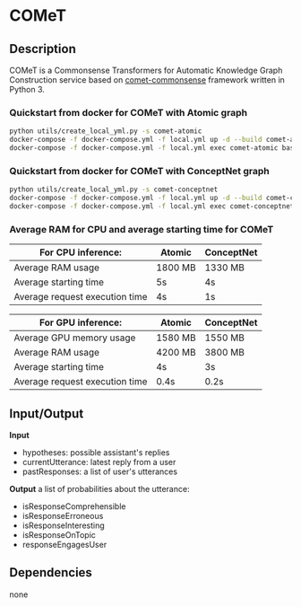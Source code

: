 # COMeT

## Description

COMeT is a Commonsense Transformers for Automatic Knowledge Graph Construction service based
on [comet-commonsense](https://github.com/atcbosselut/comet-commonsense) framework written in Python 3.


### Quickstart from docker for COMeT with Atomic graph

```bash
python utils/create_local_yml.py -s comet-atomic
docker-compose -f docker-compose.yml -f local.yml up -d --build comet-atomic
docker-compose -f docker-compose.yml -f local.yml exec comet-atomic bash test.sh
```

### Quickstart from docker for COMeT with ConceptNet graph

```bash
python utils/create_local_yml.py -s comet-conceptnet
docker-compose -f docker-compose.yml -f local.yml up -d --build comet-conceptnet
docker-compose -f docker-compose.yml -f local.yml exec comet-conceptnet bash test.sh
```

### Average RAM for CPU and average starting time for COMeT

| For CPU inference:             | Atomic  | ConceptNet |
|--------------------------------|---------|------------|
| Average RAM usage              | 1800 MB | 1330 MB    |
| Average starting time          | 5s      | 4s         |
| Average request execution time | 4s      | 1s         |

| For GPU inference:             | Atomic  | ConceptNet |
|--------------------------------|---------|------------|
| Average GPU memory usage       | 1580 MB | 1550 MB    |
| Average RAM usage              | 4200 MB | 3800 MB    |
| Average starting time          | 4s      | 3s         |
| Average request execution time | 0.4s    | 0.2s       |

## Input/Output

**Input** 
- hypotheses: possible assistant's replies
- currentUtterance: latest reply from a user
- pastResponses: a list of user's utterances 

**Output**
a list of probabilities about the utterance:
- isResponseComprehensible
- isResponseErroneous
- isResponseInteresting
- isResponseOnTopic
- responseEngagesUser 


## Dependencies

none